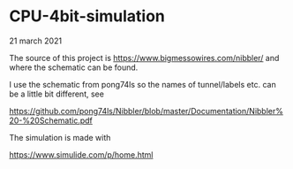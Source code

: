# CPU-4bit-simulation
21 march 2021

The source of this project is https://www.bigmessowires.com/nibbler/ and where the schematic can be found. 

I use the schematic from pong74ls so the names of tunnel/labels etc. can be a little bit different, see 

https://github.com/pong74ls/Nibbler/blob/master/Documentation/Nibbler%20-%20Schematic.pdf

The simulation is made with 

https://www.simulide.com/p/home.html
